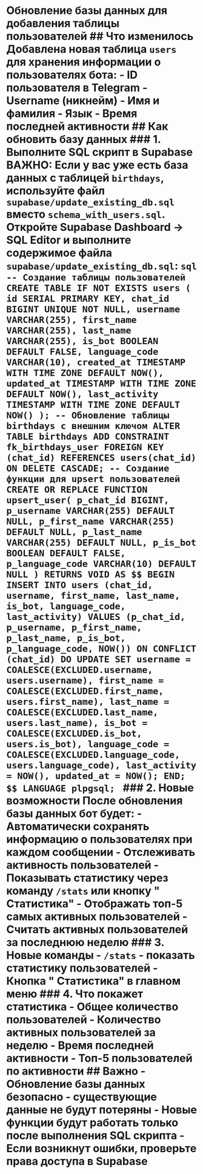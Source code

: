 # Обновление базы данных для добавления таблицы пользователей ## Что изменилось Добавлена новая таблица `users` для хранения информации о пользователях бота: - ID пользователя в Telegram - Username (никнейм) - Имя и фамилия - Язык - Время последней активности ## Как обновить базу данных ### 1. Выполните SQL скрипт в Supabase **ВАЖНО:** Если у вас уже есть база данных с таблицей `birthdays`, используйте файл `supabase/update_existing_db.sql` вместо `schema_with_users.sql`. Откройте Supabase Dashboard → SQL Editor и выполните содержимое файла `supabase/update_existing_db.sql`: ```sql -- Создание таблицы пользователей CREATE TABLE IF NOT EXISTS users ( id SERIAL PRIMARY KEY, chat_id BIGINT UNIQUE NOT NULL, username VARCHAR(255), first_name VARCHAR(255), last_name VARCHAR(255), is_bot BOOLEAN DEFAULT FALSE, language_code VARCHAR(10), created_at TIMESTAMP WITH TIME ZONE DEFAULT NOW(), updated_at TIMESTAMP WITH TIME ZONE DEFAULT NOW(), last_activity TIMESTAMP WITH TIME ZONE DEFAULT NOW() ); -- Обновление таблицы birthdays с внешним ключом ALTER TABLE birthdays ADD CONSTRAINT fk_birthdays_user FOREIGN KEY (chat_id) REFERENCES users(chat_id) ON DELETE CASCADE; -- Создание функции для upsert пользователей CREATE OR REPLACE FUNCTION upsert_user( p_chat_id BIGINT, p_username VARCHAR(255) DEFAULT NULL, p_first_name VARCHAR(255) DEFAULT NULL, p_last_name VARCHAR(255) DEFAULT NULL, p_is_bot BOOLEAN DEFAULT FALSE, p_language_code VARCHAR(10) DEFAULT NULL ) RETURNS VOID AS $$ BEGIN INSERT INTO users (chat_id, username, first_name, last_name, is_bot, language_code, last_activity) VALUES (p_chat_id, p_username, p_first_name, p_last_name, p_is_bot, p_language_code, NOW()) ON CONFLICT (chat_id) DO UPDATE SET username = COALESCE(EXCLUDED.username, users.username), first_name = COALESCE(EXCLUDED.first_name, users.first_name), last_name = COALESCE(EXCLUDED.last_name, users.last_name), is_bot = COALESCE(EXCLUDED.is_bot, users.is_bot), language_code = COALESCE(EXCLUDED.language_code, users.language_code), last_activity = NOW(), updated_at = NOW(); END; $$ LANGUAGE plpgsql; ``` ### 2. Новые возможности После обновления базы данных бот будет: - **Автоматически сохранять** информацию о пользователях при каждом сообщении - **Отслеживать активность** пользователей - **Показывать статистику** через команду `/stats` или кнопку " Статистика" - **Отображать топ-5** самых активных пользователей - **Считать активных** пользователей за последнюю неделю ### 3. Новые команды - `/stats` - показать статистику пользователей - Кнопка " Статистика" в главном меню ### 4. Что покажет статистика - Общее количество пользователей - Количество активных пользователей за неделю - Время последней активности - Топ-5 пользователей по активности ## Важно - Обновление базы данных **безопасно** - существующие данные не будут потеряны - Новые функции будут работать только после выполнения SQL скрипта - Если возникнут ошибки, проверьте права доступа в Supabase